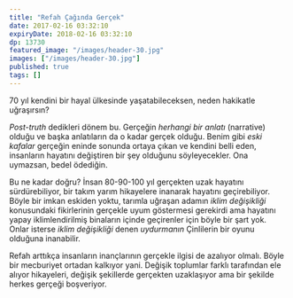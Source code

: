 ```yaml
---
title: "Refah Çağında Gerçek"
date: 2017-02-16 03:32:10
expiryDate: 2018-02-16 03:32:10
dp: 13730
featured_image: "/images/header-30.jpg"
images: ["/images/header-30.jpg"]
published: true
tags: []
---
```




70 yıl kendini bir hayal ülkesinde yaşatabileceksen, neden hakikatle uğraşırsın?

*Post-truth* dedikleri dönem bu. Gerçeğin *herhangi bir anlatı* (narrative)
olduğu ve başka anlatıların da o kadar gerçek olduğu. Benim gibi *eski kafalar*
gerçeğin eninde sonunda ortaya çıkan ve kendini belli eden, insanların hayatını
değiştiren bir şey olduğunu söyleyecekler. Ona uymazsan, bedel ödediğin. 

Bu ne kadar doğru? İnsan 80-90-100 yıl gerçekten uzak hayatını sürdürebiliyor,
bir takım yarım hikayelere inanarak hayatını geçirebiliyor. Böyle bir imkan
eskiden yoktu, tarımla uğraşan adamın *iklim değişikliği* konusundaki
fikirlerinin gerçekle uyum göstermesi gerekirdi ama hayatını yapay
iklimlendirilmiş binaların içinde geçirenler için böyle bir şart yok. Onlar
isterse *iklim değişikliği* denen *uydurmanın* Çinlilerin bir oyunu olduğuna
inanabilir.

Refah arttıkça insanların inançlarının gerçekle ilgisi de azalıyor olmalı. Böyle
bir mecburiyet ortadan kalkıyor yani. Değişik toplumlar farklı tarafından ele
alıyor hikayeleri, değişik şekillerde gerçekten uzaklaşıyor ama bir şekilde
herkes gerçeği boşveriyor.





